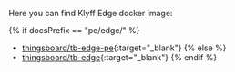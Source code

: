 Here you can find Klyff Edge docker image: 

{% if docsPrefix == "pe/edge/" %}
* [thingsboard/tb-edge-pe](https://hub.docker.com/r/thingsboard/tb-edge-pe){:target="_blank"}
{% else %}
* [thingsboard/tb-edge](https://hub.docker.com/r/thingsboard/tb-edge){:target="_blank"}
{% endif %}